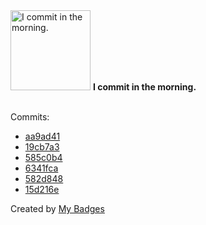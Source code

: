 <img src="https://my-badges.github.io/my-badges/morning-commits.png" alt="I commit in the morning." title="I commit in the morning." width="128">
<strong>I commit in the morning.</strong>
<br><br>

Commits:

- <a href="https://github.com/Rignchen/dotfile/commit/aa9ad417b2e6060870d32cd012c03583971389cc">aa9ad41</a>
- <a href="https://github.com/Rignchen/dotfile/commit/19cb7a324657a04843aa5695c49e87b102d46c0b">19cb7a3</a>
- <a href="https://github.com/Rignchen/dotfile/commit/585c0b4913f372b8e9a018bf4dbb0a72d92cb34e">585c0b4</a>
- <a href="https://github.com/Rignchen/dotfile/commit/6341fcafa523c9d4336202dbb548e3382b59514c">6341fca</a>
- <a href="https://github.com/Rignchen/dotfile/commit/582d84843f7a3879951f88831c27b7a9d27e0f04">582d848</a>
- <a href="https://github.com/Rignchen/dotfile/commit/15d216ed3cedc8b98b06a8142aaed266dd006155">15d216e</a>


Created by <a href="https://github.com/my-badges/my-badges">My Badges</a>